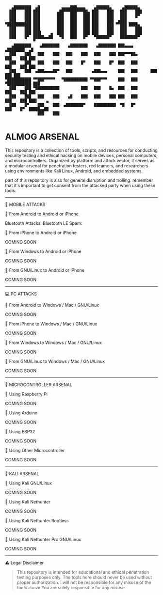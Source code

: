 ```text
   ▄████████  ▄█          ▄▄▄▄███▄▄▄▄    ▄██████▄     ▄██████▄  
  ███    ███ ███        ▄██▀▀▀███▀▀▀██▄ ███    ███   ███    ███ 
  ███    ███ ███        ███   ███   ███ ███    ███   ███    █▀  
  ███    ███ ███        ███   ███   ███ ███    ███  ▄███        
▀███████████ ███        ███   ███   ███ ███    ███ ▀▀███ ████▄  
  ███    ███ ███        ███   ███   ███ ███    ███   ███    ███ 
  ███    ███ ███▌    ▄  ███   ███   ███ ███    ███   ███    ███ 
  ███    █▀  █████▄▄██   ▀█   ███   █▀   ▀██████▀    ████████▀  
             ▀                                                  
   ▄████████    ▄████████    ▄████████    ▄████████ ███▄▄▄▄         ▄████████  ▄█
  ███    ███   ███    ███   ███    ███   ███    ███ ███▀▀▀██▄        ███    ███ ███
  ███    ███   ███    ███   ███    █▀    ███    █▀  ███   ███         ███    ███ ███
  ███    ███  ▄███▄▄▄▄██▀   ███         ▄███▄▄▄     ███   ███      ███    ███ ███
▀███████████ ▀▀███▀▀▀▀▀   ▀███████████ ▀▀███▀▀▀     ███   ███  ▀███████████ ███
  ███    ███ ▀███████████          ███   ███    █▄  ███   ███         ███    ███ ███
  ███    ███   ███    ███    ▄█    ███   ███    ███ ███   ███         ███    ███ ███▌    ▄ 
  ███    █▀    ███    ███  ▄████████▀    ██████████  ▀█   █▀        ███    █▀  █████▄▄██
               ███    ███                                       
             
```


# ALMOG ARSENAL
This repository is a collection of tools, scripts, and resources for conducting security testing and ethical hacking on mobile devices, personal computers, and microcontrollers. Organized by platform and attack vector, it serves as a modular arsenal for penetration testers, red teamers, and researchers using environments like Kali Linux, Android, and embedded systems.

part of this repository is also for general disruption and trolling. remember that it's important to get consent from the attacked party when using these tools.






---

📱 MOBILE ATTACKS

🔸 From Android to Android or iPhone

Bluetooth Attacks:
Bluetooth LE Spam: 


🔸 From iPhone to Android or iPhone

COMING SOON


🔸 From Windows to Android or iPhone

COMING SOON


🔸 From GNU/Linux to Android or iPhone

COMING SOON



---

💻 PC ATTACKS

🔸 From Android to Windows / Mac / GNU/Linux

COMING SOON


🔸 From iPhone to Windows / Mac / GNU/Linux

COMING SOON


🔸 From Windows to Windows / Mac / GNU/Linux

COMING SOON


🔸 From GNU/Linux to Windows / Mac / GNU/Linux

COMING SOON



---

🔧 MICROCONTROLLER ARSENAL

🔸 Using Raspberry Pi

COMING SOON


🔸 Using Arduino

COMING SOON


🔸 Using ESP32

COMING SOON


🔸 Using Other Microcontroller

COMING SOON



---

🐉 KALI ARSENAL

🔸 Using Kali GNU/Linux

COMING SOON


🔸 Using Kali Nethunter

COMING SOON


🔸 Using Kali Nethunter Rootless

COMING SOON


🔸 Using Kali Nethunter Pro GNU/Linux

COMING SOON



---

⚠️ Legal Disclaimer

> This repository is intended for educational and ethical penetration testing purposes only.
The tools here should never be used without proper authorization.
I will not be responsible for any misuse of the tools above
You are solely responsible for any misuse.
